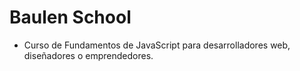 # Baulen School
- Curso de Fundamentos de JavaScript para desarrolladores web, diseñadores o emprendedores.
